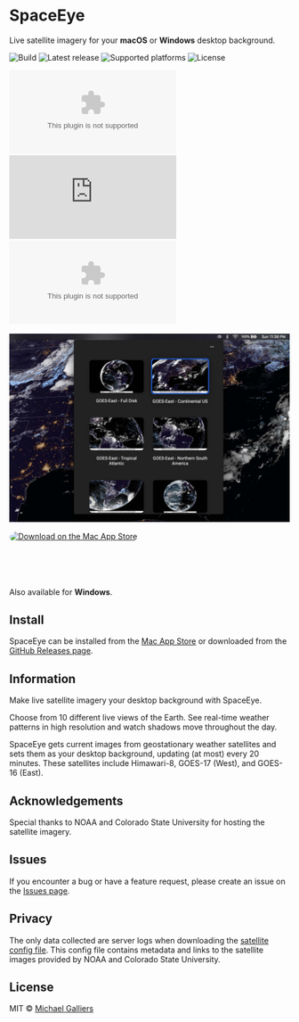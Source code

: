 # SpaceEye

Live satellite imagery for your **macOS** or **Windows** desktop background.

![Build](https://github.com/KYDronePilot/SpaceEye/workflows/Build/badge.svg)
![Latest release](https://img.shields.io/github/v/release/KYDronePilot/SpaceEye?label=latest%20release)
![Supported platforms](https://img.shields.io/badge/platforms-macOS%20%7C%20Windows-lightgrey)
![License](https://img.shields.io/github/license/KYDronePilot/SpaceEye)

![Latest Mac ZIP downloads](https://img.shields.io/github/downloads/KYDronePilot/SpaceEye/latest/SpaceEye-1.0.4-mac.zip)
![Latest Mac DMG downloads](https://img.shields.io/github/downloads/KYDronePilot/SpaceEye/latest/SpaceEye-1.0.4.dmg)
![Latest Windows downloads](https://img.shields.io/github/downloads/KYDronePilot/SpaceEye/latest/SpaceEye-Setup-1.0.4.exe)

![App running on macOS](docs/img/macos_menubar.jpg)

<a href="https://apps.apple.com/us/app/spaceeye-satellite-wallpaper/id1539851747?mt=12&amp;itsct=apps_box&amp;itscg=30200" style="display: inline-block; overflow: hidden; border-top-left-radius: 13px; border-top-right-radius: 13px; border-bottom-right-radius: 13px; border-bottom-left-radius: 13px; width: 250px; height: 83px;"><img src="https://tools.applemediaservices.com/api/badges/download-on-the-mac-app-store/black/en-US?size=250x83&amp;releaseDate=1608163200&h=b44730f456f465fe5777eff552560a5c" alt="Download on the Mac App Store" style="border-top-left-radius: 13px; border-top-right-radius: 13px; border-bottom-right-radius: 13px; border-bottom-left-radius: 13px; width: 250px; height: 83px;"></a>

Also available for **Windows**.

## Install

SpaceEye can be installed from the [Mac App
Store](https://apps.apple.com/us/app/spaceeye-satellite-wallpaper/id1539851747)
or downloaded from the [GitHub Releases
page](https://github.com/KYDronePilot/SpaceEye/releases).

## Information

Make live satellite imagery your desktop background with SpaceEye.

Choose from 10 different live views of the Earth. See real-time weather patterns
in high resolution and watch shadows move throughout the day.

SpaceEye gets current images from geostationary weather satellites and sets them
as your desktop background, updating (at most) every 20 minutes. These
satellites include Himawari-8, GOES-17 (West), and GOES-16 (East).

## Acknowledgements

Special thanks to NOAA and Colorado State University for hosting the satellite
imagery.

## Issues

If you encounter a bug or have a feature request, please create an issue on the
[Issues page](https://github.com/KYDronePilot/SpaceEye/issues).

## Privacy

The only data collected are server logs when downloading the [satellite config
file](https://spaceeye-satellite-configs.s3.us-east-2.amazonaws.com/1.0.1/config.json).
This config file contains metadata and links to the satellite images provided by
NOAA and Colorado State University.

## License

MIT © [Michael Galliers](https://github.com/KYDronePilot)
